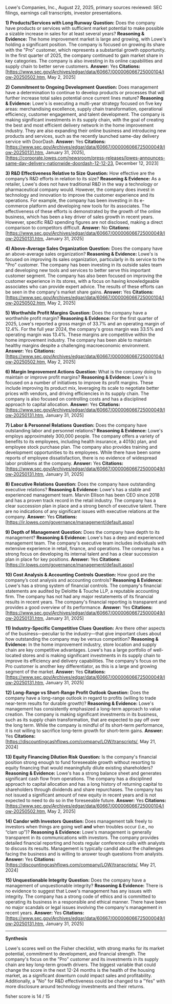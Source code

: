 Lowe's Companies, Inc., August 22, 2025, primary sources reviewed: SEC filings, earnings call transcripts, investor presentations.

**1) Products/Services with Long Runway**
**Question:** Does the company have products or services with sufficient market potential to make possible a sizable increase in sales for at least several years?
**Reasoning & Evidence:** The home improvement market is large and growing, with Lowe's holding a significant position. The company is focused on growing its share with the "Pro" customer, which represents a substantial growth opportunity. In the first quarter of 2025, the company continued to gain market share in key categories. The company is also investing in its online capabilities and supply chain to better serve customers.
**Answer:** Yes
**Citations:** [https://www.sec.gov/Archives/edgar/data/60667/000006066725000104/low-20250502.htm, May 2, 2025]

**2) Commitment to Ongoing Development**
**Question:** Does management have a determination to continue to develop products or processes that will further increase total sales potential once current lines mature?
**Reasoning & Evidence:** Lowe's is executing a multi-year strategy focused on five key areas: merchandising excellence, supply chain transformation, operational efficiency, customer engagement, and talent development. The company is making significant investments in its supply chain, with the goal of creating the best and most efficient delivery network in the home improvement industry. They are also expanding their online business and introducing new products and services, such as the recently launched same-day delivery service with DoorDash.
**Answer:** Yes
**Citations:** [https://www.sec.gov/Archives/edgar/data/60667/000006066725000049/low-20250131.htm, January 31, 2025], [https://corporate.lowes.com/newsroom/press-releases/lowes-announces-same-day-delivery-nationwide-doordash-12-12-23, December 12, 2023]

**3) R&D Effectiveness Relative to Size**
**Question:** How effective are the company’s R&D efforts in relation to its size?
**Reasoning & Evidence:** As a retailer, Lowe's does not have traditional R&D in the way a technology or pharmaceutical company would. However, the company does invest in technology and innovation to improve the customer experience and its operations. For example, the company has been investing in its e-commerce platform and developing new tools for its associates. The effectiveness of these efforts is demonstrated by the growth of the online business, which has been a key driver of sales growth in recent years. However, specific R&D spending figures are not disclosed, making a direct comparison to competitors difficult.
**Answer:** No
**Citations:** [https://www.sec.gov/Archives/edgar/data/60667/000006066725000049/low-20250131.htm, January 31, 2025]

**4) Above-Average Sales Organization**
**Question:** Does the company have an above-average sales organization?
**Reasoning & Evidence:** Lowe's is focused on improving its sales organization, particularly in its service to the "Pro" customer. The company has been investing in its outside sales team and developing new tools and services to better serve this important customer segment. The company has also been focused on improving the customer experience in its stores, with a focus on having knowledgeable associates who can provide expert advice. The results of these efforts can be seen in the company's market share gains.
**Answer:** Yes
**Citations:** [https://www.sec.gov/Archives/edgar/data/60667/000006066725000104/low-20250502.htm, May 2, 2025]

**5) Worthwhile Profit Margins**
**Question:** Does the company have a worthwhile profit margin?
**Reasoning & Evidence:** For the first quarter of 2025, Lowe's reported a gross margin of 33.7% and an operating margin of 12.4%. For the full year 2024, the company's gross margin was 33.5% and operating margin was 13.4%. These margins are competitive within the home improvement industry. The company has been able to maintain healthy margins despite a challenging macroeconomic environment.
**Answer:** Yes
**Citations:** [https://www.sec.gov/Archives/edgar/data/60667/000006066725000104/low-20250502.htm, May 2, 2025]

**6) Margin Improvement Actions**
**Question:** What is the company doing to maintain or improve profit margins?
**Reasoning & Evidence:** Lowe's is focused on a number of initiatives to improve its profit margins. These include improving its product mix, leveraging its scale to negotiate better prices with vendors, and driving efficiencies in its supply chain. The company is also focused on controlling costs and has a disciplined approach to capital allocation.
**Answer:** Yes
**Citations:** [https://www.sec.gov/Archives/edgar/data/60667/000006066725000049/low-20250131.htm, January 31, 2025]

**7) Labor & Personnel Relations**
**Question:** Does the company have outstanding labor and personnel relations?
**Reasoning & Evidence:** Lowe's employs approximately 300,000 people. The company offers a variety of benefits to its employees, including health insurance, a 401(k) plan, and employee stock purchase plan. The company also provides training and development opportunities to its employees. While there have been some reports of employee dissatisfaction, there is no evidence of widespread labor problems at the company.
**Answer:** Yes
**Citations:** [https://www.sec.gov/Archives/edgar/data/60667/000006066725000049/low-20250131.htm, January 31, 2025]

**8) Executive Relations**
**Question:** Does the company have outstanding executive relations?
**Reasoning & Evidence:** Lowe's has a stable and experienced management team. Marvin Ellison has been CEO since 2018 and has a proven track record in the retail industry. The company has a clear succession plan in place and a strong bench of executive talent. There are no indications of any significant issues with executive relations at the company.
**Answer:** Yes
**Citations:** [https://ir.lowes.com/governance/management/default.aspx]

**9) Depth of Management**
**Question:** Does the company have depth to its management?
**Reasoning & Evidence:** Lowe's has a deep and experienced management team. The company's executive team includes individuals with extensive experience in retail, finance, and operations. The company has a strong focus on developing its internal talent and has a clear succession plan in place for key positions.
**Answer:** Yes
**Citations:** [https://ir.lowes.com/governance/management/default.aspx]

**10) Cost Analysis & Accounting Controls**
**Question:** How good are the company’s cost analysis and accounting controls?
**Reasoning & Evidence:** Lowe's has a strong system of financial controls. The company's financial statements are audited by Deloitte & Touche LLP, a reputable accounting firm. The company has not had any major restatements of its financial results in recent years. The company's financial reporting is transparent and provides a good overview of its performance.
**Answer:** Yes
**Citations:** [https://www.sec.gov/Archives/edgar/data/60667/000006066725000049/low-20250131.htm, January 31, 2025]

**11) Industry-Specific Competitive Clues**
**Question:** Are there other aspects of the business—peculiar to the industry—that give important clues about how outstanding the company may be versus competition?
**Reasoning & Evidence:** In the home improvement industry, store location and supply chain are key competitive advantages. Lowe's has a large portfolio of well-located stores and is making significant investments in its supply chain to improve its efficiency and delivery capabilities. The company's focus on the Pro customer is another key differentiator, as this is a large and growing segment of the market.
**Answer:** Yes
**Citations:** [https://www.sec.gov/Archives/edgar/data/60667/000006066725000049/low-20250131.htm, January 31, 2025]

**12) Long-Range vs Short-Range Profit Outlook**
**Question:** Does the company have a long-range outlook in regard to profits (willing to trade near-term results for durable growth)?
**Reasoning & Evidence:** Lowe's management has consistently emphasized a long-term approach to value creation. The company is making significant investments in its business, such as its supply chain transformation, that are expected to pay off over the long term. While the company is mindful of its short-term performance, it is not willing to sacrifice long-term growth for short-term gains.
**Answer:** Yes
**Citations:** [https://discountingcashflows.com/company/LOW/transcripts/, May 21, 2024]

**13) Equity Financing Dilution Risk**
**Question:** Is the company's financial position strong enough to fund foreseeable growth without resorting to equity financing that would meaningfully dilute existing shareholders?
**Reasoning & Evidence:** Lowe's has a strong balance sheet and generates significant cash flow from operations. The company has a disciplined approach to capital allocation and has a long history of returning capital to shareholders through dividends and share repurchases. The company has not issued a significant amount of new equity in recent years and is not expected to need to do so in the foreseeable future.
**Answer:** Yes
**Citations:** [https://www.sec.gov/Archives/edgar/data/60667/000006066725000104/low-20250502.htm, May 2, 2025]

**14) Candor with Investors**
**Question:** Does management talk freely to investors when things are going well **and** when troubles occur (i.e., no “clam up”)?
**Reasoning & Evidence:** Lowe's management is generally transparent in its communications with investors. The company provides detailed financial reporting and hosts regular conference calls with analysts to discuss its results. Management is typically candid about the challenges facing the business and is willing to answer tough questions from analysts.
**Answer:** Yes
**Citations:** [https://discountingcashflows.com/company/LOW/transcripts/, May 21, 2024]

**15) Unquestionable Integrity**
**Question:** Does the company have a management of unquestionable integrity?
**Reasoning & Evidence:** There is no evidence to suggest that Lowe's management has any issues with integrity. The company has a strong code of ethics and is committed to operating its business in a responsible and ethical manner. There have been no major scandals or legal issues involving the company's management in recent years.
**Answer:** Yes
**Citations:** [https://www.sec.gov/Archives/edgar/data/60667/000006066725000049/low-20250131.htm, January 31, 2025]

---
**Synthesis**

Lowe's scores well on the Fisher checklist, with strong marks for its market potential, commitment to development, and financial strength. The company's focus on the "Pro" customer and its investments in its supply chain are key long-term growth drivers. The biggest variable that could change the score in the next 12-24 months is the health of the housing market, as a significant downturn could impact sales and profitability. Additionally, a "No" for R&D effectiveness could be changed to a "Yes" with more disclosure around technology investments and their returns.

fisher score is 14 / 15